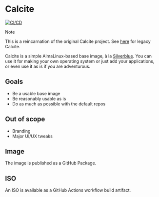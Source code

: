 # Calcite

[![CI/CD](https://github.com/CalciteAuthors/calcite/actions/workflows/ci-cd.yml/badge.svg)](https://github.com/CalciteAuthors/calcite/actions/workflows/ci-cd.yml)

> [!NOTE]
> This is a reincarnation of the original Calcite project. See [here](https://github.com/CalciteAuthors/ancient-history) for legacy Calcite.

Calcite is a simple AlmaLinux-based base image, à la [Silverblue](https://quay.io/fedora/fedora-silverblue). You can use it for making your own operating system or just add your applications, or even use it as is if you are adventurous.

## Goals

- Be a usable base image
- Be reasonably usable as is
- Do as much as possible with the default repos

## Out of scope

- Branding
- Major UI/UX tweaks

## Image

The image is published as a GitHub Package.

## ISO

An ISO is available as a GitHub Actions workflow build artifact.
